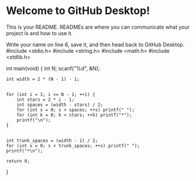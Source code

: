 # Welcome to GitHub Desktop!

This is your README. READMEs are where you can communicate what your project is and how to use it.

Write your name on line 6, save it, and then head back to GitHub Desktop.
#include <stdio.h>
#include <string.h>
#include <math.h>
#include <stdlib.h>

int main(void) {
    int N;
    scanf("%d", &N);

    int width = 2 * (N - 1) - 1;   

  
    for (int i = 1; i <= N - 1; ++i) {
        int stars = 2 * i - 1;
        int spaces = (width - stars) / 2;
        for (int s = 0; s < spaces; ++s) printf(" ");
        for (int k = 0; k < stars; ++k) printf("*");
        printf("\n");
    }


    int trunk_spaces = (width - 1) / 2;
    for (int s = 0; s < trunk_spaces; ++s) printf(" ");
    printf("*\n");

    return 0;
}